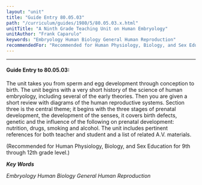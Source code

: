 ```yaml
---
layout: "unit"
title: "Guide Entry 80.05.03"
path: "/curriculum/guides/1980/5/80.05.03.x.html"
unitTitle: "A Ninth Grade Teaching Unit on Human Embryology"
unitAuthor: "Frank Caparulo"
keywords: "Embryology Human Biology General Human Reproduction"
recommendedFor: "Recommended for Human Physiology, Biology, and Sex Education for 9th through 12th grade level."
---
```

<body>
<hr/>
<h4>
Guide Entry to 80.05.03:
</h4>
The unit takes you from sperm and egg development through conception to birth.  The unit begins with a very short history of the science of human embryology, including several of the early theories.  Then you are given a short review with diagrams of the human reproductive systems.  Section three is the central theme; it begins with the three stages of prenatal development, the development of the senses, it covers birth defects, genetic and the influence of the following on prenatal development: nutrition, drugs, smoking and alcohol.  The unit includes pertinent references for both teacher and student and a list of related A.V. materials.
<p>
(Recommended for Human Physiology, Biology, and Sex Education for 9th through 12th grade level.)
</p>
<p>
<b>
<i>
Key Words
</i>
</b>
<br/>
</p>
<p>
<i>
Embryology Human Biology General Human Reproduction
</i>
</p>
</body>